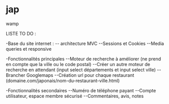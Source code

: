 # jap
wamp

LISTE TO DO :

-Base du site internet :
-- architecture MVC
--Sessions et Cookies
--Media queries et responsive

-Fonctionnalités principales
--Moteur de recherche à améliorer (ne prend en compte que la ville ou le code postal)
--Créer un autre moteur de recherche en attendant (input select départements et input select ville)
--Brancher Googlemaps 
--Création url pour chaque restaurant (domaine.com/japonais/nom-du-restaurant-ville.html)

-Fonctionnalités secondaires
--Numéro de téléphone payant
--Compte utilisateur, espace membre sécurisé
--Commentaires, avis, notes
